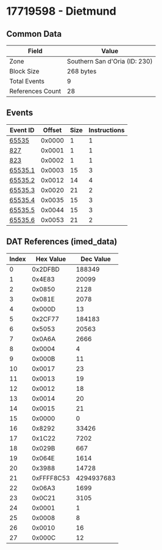 # 17719598 - Dietmund

## Common Data

| Field            | Value                         |
|------------------|-------------------------------|
| Zone             | Southern San d'Oria (ID: 230) |
| Block Size       | 268 bytes                     |
| Total Events     | 9                             |
| References Count | 28                            |

## Events

| Event ID                | Offset   |   Size |   Instructions |
|-------------------------|----------|--------|----------------|
| [65535](./65535.md)     | 0x0000   |      1 |              1 |
| [827](./827.md)         | 0x0001   |      1 |              1 |
| [823](./823.md)         | 0x0002   |      1 |              1 |
| [65535.1](./65535.1.md) | 0x0003   |     15 |              3 |
| [65535.2](./65535.2.md) | 0x0012   |     14 |              4 |
| [65535.3](./65535.3.md) | 0x0020   |     21 |              2 |
| [65535.4](./65535.4.md) | 0x0035   |     15 |              3 |
| [65535.5](./65535.5.md) | 0x0044   |     15 |              3 |
| [65535.6](./65535.6.md) | 0x0053   |     21 |              2 |

## DAT References (imed_data)

|   Index | Hex Value   |   Dec Value |
|---------|-------------|-------------|
|       0 | 0x2DFBD     |      188349 |
|       1 | 0x4E83      |       20099 |
|       2 | 0x0850      |        2128 |
|       3 | 0x081E      |        2078 |
|       4 | 0x000D      |          13 |
|       5 | 0x2CF77     |      184183 |
|       6 | 0x5053      |       20563 |
|       7 | 0x0A6A      |        2666 |
|       8 | 0x0004      |           4 |
|       9 | 0x000B      |          11 |
|      10 | 0x0017      |          23 |
|      11 | 0x0013      |          19 |
|      12 | 0x0012      |          18 |
|      13 | 0x0014      |          20 |
|      14 | 0x0015      |          21 |
|      15 | 0x0000      |           0 |
|      16 | 0x8292      |       33426 |
|      17 | 0x1C22      |        7202 |
|      18 | 0x029B      |         667 |
|      19 | 0x064E      |        1614 |
|      20 | 0x3988      |       14728 |
|      21 | 0xFFFF8C53  |  4294937683 |
|      22 | 0x06A3      |        1699 |
|      23 | 0x0C21      |        3105 |
|      24 | 0x0001      |           1 |
|      25 | 0x0008      |           8 |
|      26 | 0x0010      |          16 |
|      27 | 0x000C      |          12 |
